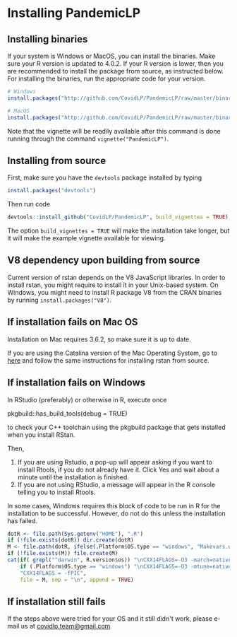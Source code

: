 # Installing PandemicLP

## Installing binaries

If your system is Windows or MacOS, you can install the binaries. Make sure your R version is updated to 4.0.2. If your R version is lower, then you are recommended to install the package from source, as instructed below. For installing the binaries, run the appropriate code for your version.

```R
# Windows
install.packages("http://github.com/CovidLP/PandemicLP/raw/master/binaries/PandemicLP_0.1.0.zip",repos=NULL)

# MacOS
install.packages("http://github.com/CovidLP/PandemicLP/raw/master/binaries/PandemicLP_0.1.0.tgz",repos=NULL)
```

Note that the vignette will be readily available after this command is done running through the command `vignette("PandemicLP")`.

## Installing from source

First, make sure you have the `devtools` package installed by typing 

```R
install.packages("devtools")
```

Then run code

```R
devtools::install_github("CovidLP/PandemicLP", build_vignettes = TRUE)
```

The option `build_vignettes = TRUE` will make the installation take longer, but it will make the example vignette available for viewing.

## V8 dependency upon building from source

Current version of rstan depends on the V8 JavaScript libraries. In order to install rstan, you might require to install it in your Unix-based system. On Windows, you might need to install R package V8 from the CRAN binaries by running `install.packages("V8")`.

## If installation fails on Mac OS

Installation on Mac requires 3.6.2, so make sure it is up to date.

If you are using the Catalina version of the Mac Operating System, go to [here](https://github.com/stan-dev/rstan/wiki/Installing-RStan-from-source-on-a-Mac) and follow the same instructions for installing rstan from source.

## If installation fails on Windows

In RStudio (preferably) or otherwise in R, execute once

pkgbuild::has_build_tools(debug = TRUE)

to check your C++ toolchain using the pkgbuild package that gets installed when you install RStan.

Then,

1. If you are using Rstudio, a pop-up will appear asking if you want to install Rtools, if you do not already have it. Click Yes and wait about a minute until the installation is finished.
2. If you are not using RStudio, a message will appear in the R console telling you to install Rtools.

In some cases, Windows requires this block of code to be run in R for the installation to be successful. However, do not do this unless the installation has failed.

```R
dotR <- file.path(Sys.getenv("HOME"), ".R")
if (!file.exists(dotR)) dir.create(dotR)
M <- file.path(dotR, ifelse(.Platform$OS.type == "windows", "Makevars.win", "Makevars"))
if (!file.exists(M)) file.create(M)
cat(if( grepl("^darwin", R.version$os)) "\nCXX14FLAGS=-O3 -march=native -mtune=native -arch x86_64 -ftemplate-depth-256" else 
    if (.Platform$OS.type == "windows") "\nCXX14FLAGS=-O3 -mtune=native -mmmx -msse -msse2 -msse3 -mssse3 -msse4.1 -msse4.2" else
    "CXX14FLAGS = -fPIC",
    file = M, sep = "\n", append = TRUE)
```

## If installation still fails

If the steps above were tried for your OS and it still didn't work, please e-mail us at covidlp.team@gmail.com
